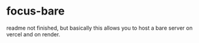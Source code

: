 # focus-bare

readme not finished, 
but basically this allows you to host a bare server on vercel and on render.